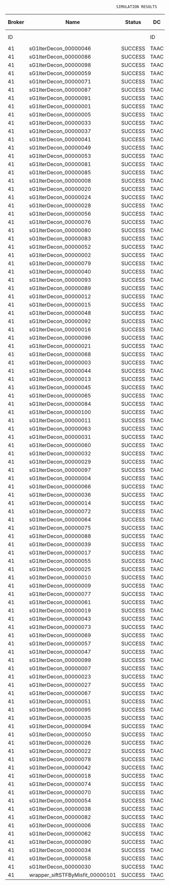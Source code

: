 

                                                     SIMULATION RESULTS

|Broker|         Name         | Status|  DC  |Host|Host PEs |VM|   VM PEs|   VM MIPS|ActivityLen|StartTime|FinishTime|ExecTime
|------|----------------------|-------|------|----|---------|--|---------|----------|-----------|---------|----------|--------
|    ID|                      |       |    ID|  ID|CPU cores|ID|CPU cores|        MI|         MI|  Seconds|   Seconds| Seconds
|    41| sG1IterDecon_00000046|SUCCESS|  TAAC|   0|       12|165|        2|    1000.0|      56150|  47979.0|   48682.5|   703.5
|    41| sG1IterDecon_00000086|SUCCESS|  TAAC|   0|       12|165|        2|    1000.0|      56150|  47979.0|   48682.5|   703.5
|    41| sG1IterDecon_00000098|SUCCESS|  TAAC|   0|       12|165|        2|    1000.0|      56150|  47979.0|   48682.5|   703.5
|    41| sG1IterDecon_00000059|SUCCESS|  TAAC|   1|       12|166|        2|    1000.0|      56150|  47979.0|   48682.5|   703.5
|    41| sG1IterDecon_00000071|SUCCESS|  TAAC|   1|       12|166|        2|    1000.0|      56150|  47979.0|   48682.5|   703.5
|    41| sG1IterDecon_00000087|SUCCESS|  TAAC|   1|       12|166|        2|    1000.0|      56150|  47979.0|   48682.5|   703.5
|    41| sG1IterDecon_00000091|SUCCESS|  TAAC|   1|       12|166|        2|    1000.0|      56150|  47979.0|   48682.5|   703.5
|    41| sG1IterDecon_00000001|SUCCESS|  TAAC|   2|       12|164|        2|    1000.0|      56150|  47979.0|   48682.5|   703.5
|    41| sG1IterDecon_00000005|SUCCESS|  TAAC|   2|       12|164|        2|    1000.0|      56150|  47979.0|   48682.5|   703.5
|    41| sG1IterDecon_00000033|SUCCESS|  TAAC|   2|       12|164|        2|    1000.0|      56150|  47979.0|   48682.5|   703.5
|    41| sG1IterDecon_00000037|SUCCESS|  TAAC|   2|       12|164|        2|    1000.0|      56150|  47979.0|   48682.5|   703.5
|    41| sG1IterDecon_00000041|SUCCESS|  TAAC|   2|       12|164|        2|    1000.0|      56150|  47979.0|   48682.5|   703.5
|    41| sG1IterDecon_00000049|SUCCESS|  TAAC|   2|       12|164|        2|    1000.0|      56150|  47979.0|   48682.5|   703.5
|    41| sG1IterDecon_00000053|SUCCESS|  TAAC|   2|       12|164|        2|    1000.0|      56150|  47979.0|   48682.5|   703.5
|    41| sG1IterDecon_00000081|SUCCESS|  TAAC|   2|       12|164|        2|    1000.0|      56150|  47979.0|   48682.5|   703.5
|    41| sG1IterDecon_00000085|SUCCESS|  TAAC|   2|       12|164|        2|    1000.0|      56150|  47979.0|   48682.5|   703.5
|    41| sG1IterDecon_00000008|SUCCESS|  TAAC|   2|       12|167|        2|    1000.0|      56150|  47979.0|   48682.5|   703.5
|    41| sG1IterDecon_00000020|SUCCESS|  TAAC|   2|       12|167|        2|    1000.0|      56150|  47979.0|   48682.5|   703.5
|    41| sG1IterDecon_00000024|SUCCESS|  TAAC|   2|       12|167|        2|    1000.0|      56150|  47979.0|   48682.5|   703.5
|    41| sG1IterDecon_00000028|SUCCESS|  TAAC|   2|       12|167|        2|    1000.0|      56150|  47979.0|   48682.5|   703.5
|    41| sG1IterDecon_00000056|SUCCESS|  TAAC|   2|       12|167|        2|    1000.0|      56150|  47979.0|   48682.5|   703.5
|    41| sG1IterDecon_00000076|SUCCESS|  TAAC|   2|       12|167|        2|    1000.0|      56150|  47979.0|   48682.5|   703.5
|    41| sG1IterDecon_00000080|SUCCESS|  TAAC|   2|       12|167|        2|    1000.0|      56150|  47979.0|   48682.5|   703.5
|    41| sG1IterDecon_00000083|SUCCESS|  TAAC|   1|       12|166|        2|    1000.0|      59381|  47979.0|   48716.6|   737.6
|    41| sG1IterDecon_00000052|SUCCESS|  TAAC|   2|       12|167|        2|    1000.0|      61375|  47979.0|   48729.6|   750.6
|    41| sG1IterDecon_00000002|SUCCESS|  TAAC|   0|       12|165|        2|    1000.0|      60450|  47979.0|   48730.4|   751.4
|    41| sG1IterDecon_00000079|SUCCESS|  TAAC|   1|       12|166|        2|    1000.0|      83667|  47979.0|   48959.5|   980.5
|    41| sG1IterDecon_00000040|SUCCESS|  TAAC|   2|       12|167|        2|    1000.0|      91200|  47979.0|   48984.7|  1005.7
|    41| sG1IterDecon_00000093|SUCCESS|  TAAC|   2|       12|164|        2|    1000.0|      96311|  47979.0|   49004.0|  1025.0
|    41| sG1IterDecon_00000089|SUCCESS|  TAAC|   2|       12|164|        2|    1000.0|     115702|  47979.0|   49149.9|  1170.9
|    41| sG1IterDecon_00000012|SUCCESS|  TAAC|   2|       12|167|        2|    1000.0|     117306|  47979.0|   49193.6|  1214.6
|    41| sG1IterDecon_00000015|SUCCESS|  TAAC|   1|       12|166|        2|    1000.0|     115126|  47979.0|   49259.3|  1280.3
|    41| sG1IterDecon_00000048|SUCCESS|  TAAC|   2|       12|167|        2|    1000.0|     131219|  47979.0|   49298.3|  1319.3
|    41| sG1IterDecon_00000092|SUCCESS|  TAAC|   2|       12|167|        2|    1000.0|     135995|  47979.0|   49332.1|  1353.1
|    41| sG1IterDecon_00000016|SUCCESS|  TAAC|   2|       12|167|        2|    1000.0|     144034|  47979.0|   49384.6|  1405.6
|    41| sG1IterDecon_00000096|SUCCESS|  TAAC|   2|       12|167|        2|    1000.0|     146964|  47979.0|   49402.3|  1423.3
|    41| sG1IterDecon_00000021|SUCCESS|  TAAC|   2|       12|164|        2|    1000.0|     156382|  47979.0|   49436.5|  1457.5
|    41| sG1IterDecon_00000068|SUCCESS|  TAAC|   2|       12|167|        2|    1000.0|     162933|  47979.0|   49490.6|  1511.6
|    41| sG1IterDecon_00000003|SUCCESS|  TAAC|   1|       12|166|        2|    1000.0|     143490|  47979.0|   49515.0|  1536.0
|    41| sG1IterDecon_00000044|SUCCESS|  TAAC|   2|       12|167|        2|    1000.0|     168756|  47979.0|   49519.6|  1540.6
|    41| sG1IterDecon_00000013|SUCCESS|  TAAC|   2|       12|164|        2|    1000.0|     173487|  47979.0|   49548.5|  1569.5
|    41| sG1IterDecon_00000045|SUCCESS|  TAAC|   2|       12|164|        2|    1000.0|     193935|  47979.0|   49671.6|  1692.6
|    41| sG1IterDecon_00000065|SUCCESS|  TAAC|   2|       12|164|        2|    1000.0|     195345|  47979.0|   49679.5|  1700.5
|    41| sG1IterDecon_00000084|SUCCESS|  TAAC|   2|       12|167|        2|    1000.0|     231134|  47979.0|   49800.7|  1821.7
|    41| sG1IterDecon_00000100|SUCCESS|  TAAC|   2|       12|167|        2|    1000.0|     237950|  47979.0|   49828.0|  1849.0
|    41| sG1IterDecon_00000011|SUCCESS|  TAAC|   1|       12|166|        2|    1000.0|     182930|  47979.0|   49852.3|  1873.3
|    41| sG1IterDecon_00000063|SUCCESS|  TAAC|   1|       12|166|        2|    1000.0|     188230|  47979.0|   49894.8|  1915.8
|    41| sG1IterDecon_00000031|SUCCESS|  TAAC|   1|       12|166|        2|    1000.0|     190673|  47979.0|   49913.2|  1934.2
|    41| sG1IterDecon_00000060|SUCCESS|  TAAC|   2|       12|167|        2|    1000.0|     265578|  47979.0|   49925.0|  1946.0
|    41| sG1IterDecon_00000032|SUCCESS|  TAAC|   2|       12|167|        2|    1000.0|     270491|  47979.0|   49939.8|  1960.8
|    41| sG1IterDecon_00000029|SUCCESS|  TAAC|   2|       12|164|        2|    1000.0|     252025|  47979.0|   49963.0|  1984.0
|    41| sG1IterDecon_00000097|SUCCESS|  TAAC|   2|       12|164|        2|    1000.0|     274532|  47979.0|   50064.3|  2085.3
|    41| sG1IterDecon_00000004|SUCCESS|  TAAC|   2|       12|167|        2|    1000.0|     334964|  47979.0|   50100.9|  2121.9
|    41| sG1IterDecon_00000066|SUCCESS|  TAAC|   0|       12|165|        2|    1000.0|     190704|  47979.0|   50102.6|  2123.6
|    41| sG1IterDecon_00000036|SUCCESS|  TAAC|   2|       12|167|        2|    1000.0|     337139|  47979.0|   50105.3|  2126.3
|    41| sG1IterDecon_00000014|SUCCESS|  TAAC|   0|       12|165|        2|    1000.0|     197394|  47979.0|   50169.5|  2190.5
|    41| sG1IterDecon_00000072|SUCCESS|  TAAC|   2|       12|167|        2|    1000.0|     387256|  47979.0|   50180.6|  2201.6
|    41| sG1IterDecon_00000064|SUCCESS|  TAAC|   2|       12|167|        2|    1000.0|     394582|  47979.0|   50187.9|  2208.9
|    41| sG1IterDecon_00000075|SUCCESS|  TAAC|   1|       12|166|        2|    1000.0|     234888|  47979.0|   50224.8|  2245.8
|    41| sG1IterDecon_00000088|SUCCESS|  TAAC|   2|       12|167|        2|    1000.0|     467079|  47979.0|   50260.5|  2281.5
|    41| sG1IterDecon_00000039|SUCCESS|  TAAC|   1|       12|166|        2|    1000.0|     244204|  47979.0|   50285.7|  2306.7
|    41| sG1IterDecon_00000017|SUCCESS|  TAAC|   2|       12|164|        2|    1000.0|     341331|  47979.0|   50331.6|  2352.6
|    41| sG1IterDecon_00000055|SUCCESS|  TAAC|   1|       12|166|        2|    1000.0|     255737|  47979.0|   50355.3|  2376.3
|    41| sG1IterDecon_00000025|SUCCESS|  TAAC|   2|       12|164|        2|    1000.0|     358800|  47979.0|   50393.0|  2414.0
|    41| sG1IterDecon_00000010|SUCCESS|  TAAC|   0|       12|165|        2|    1000.0|     225339|  47979.0|   50436.1|  2457.2
|    41| sG1IterDecon_00000009|SUCCESS|  TAAC|   2|       12|164|        2|    1000.0|     391043|  47979.0|   50489.9|  2510.9
|    41| sG1IterDecon_00000077|SUCCESS|  TAAC|   2|       12|164|        2|    1000.0|     424669|  47979.0|   50574.0|  2595.0
|    41| sG1IterDecon_00000061|SUCCESS|  TAAC|   2|       12|164|        2|    1000.0|     449668|  47979.0|   50623.9|  2644.9
|    41| sG1IterDecon_00000019|SUCCESS|  TAAC|   1|       12|166|        2|    1000.0|     310565|  47979.0|   50658.4|  2679.4
|    41| sG1IterDecon_00000043|SUCCESS|  TAAC|   1|       12|166|        2|    1000.0|     315524|  47979.0|   50683.1|  2704.2
|    41| sG1IterDecon_00000073|SUCCESS|  TAAC|   2|       12|164|        2|    1000.0|     514833|  47979.0|   50721.9|  2742.9
|    41| sG1IterDecon_00000069|SUCCESS|  TAAC|   2|       12|164|        2|    1000.0|     517533|  47979.0|   50724.6|  2745.6
|    41| sG1IterDecon_00000057|SUCCESS|  TAAC|   2|       12|164|        2|    1000.0|     548071|  47979.0|   50755.2|  2776.2
|    41| sG1IterDecon_00000047|SUCCESS|  TAAC|   1|       12|166|        2|    1000.0|     378587|  47979.0|   50967.4|  2988.4
|    41| sG1IterDecon_00000099|SUCCESS|  TAAC|   1|       12|166|        2|    1000.0|     388369|  47979.0|   51006.4|  3027.4
|    41| sG1IterDecon_00000007|SUCCESS|  TAAC|   1|       12|166|        2|    1000.0|     417184|  47979.0|   51107.6|  3128.6
|    41| sG1IterDecon_00000023|SUCCESS|  TAAC|   1|       12|166|        2|    1000.0|     440432|  47979.0|   51177.5|  3198.5
|    41| sG1IterDecon_00000027|SUCCESS|  TAAC|   1|       12|166|        2|    1000.0|     452997|  47979.0|   51208.9|  3229.9
|    41| sG1IterDecon_00000067|SUCCESS|  TAAC|   1|       12|166|        2|    1000.0|     473732|  47979.0|   51250.4|  3271.4
|    41| sG1IterDecon_00000051|SUCCESS|  TAAC|   1|       12|166|        2|    1000.0|     478427|  47979.0|   51257.5|  3278.5
|    41| sG1IterDecon_00000095|SUCCESS|  TAAC|   1|       12|166|        2|    1000.0|     485151|  47979.0|   51264.2|  3285.2
|    41| sG1IterDecon_00000035|SUCCESS|  TAAC|   1|       12|166|        2|    1000.0|     493480|  47979.0|   51272.6|  3293.6
|    41| sG1IterDecon_00000094|SUCCESS|  TAAC|   0|       12|165|        2|    1000.0|     318396|  47979.0|   51274.7|  3295.7
|    41| sG1IterDecon_00000050|SUCCESS|  TAAC|   0|       12|165|        2|    1000.0|     318735|  47979.0|   51277.7|  3298.7
|    41| sG1IterDecon_00000026|SUCCESS|  TAAC|   0|       12|165|        2|    1000.0|     322630|  47979.0|   51308.9|  3329.9
|    41| sG1IterDecon_00000022|SUCCESS|  TAAC|   0|       12|165|        2|    1000.0|     357190|  47979.0|   51568.7|  3589.7
|    41| sG1IterDecon_00000078|SUCCESS|  TAAC|   0|       12|165|        2|    1000.0|     360476|  47979.0|   51591.9|  3612.9
|    41| sG1IterDecon_00000042|SUCCESS|  TAAC|   0|       12|165|        2|    1000.0|     368699|  47979.0|   51645.7|  3666.7
|    41| sG1IterDecon_00000018|SUCCESS|  TAAC|   0|       12|165|        2|    1000.0|     414263|  47979.0|   51920.2|  3941.2
|    41| sG1IterDecon_00000074|SUCCESS|  TAAC|   0|       12|165|        2|    1000.0|     424552|  47979.0|   51977.0|  3998.0
|    41| sG1IterDecon_00000070|SUCCESS|  TAAC|   0|       12|165|        2|    1000.0|     448310|  47979.0|   52095.8|  4116.8
|    41| sG1IterDecon_00000054|SUCCESS|  TAAC|   0|       12|165|        2|    1000.0|     450508|  47979.0|   52105.8|  4126.8
|    41| sG1IterDecon_00000038|SUCCESS|  TAAC|   0|       12|165|        2|    1000.0|     477933|  47979.0|   52215.4|  4236.4
|    41| sG1IterDecon_00000082|SUCCESS|  TAAC|   0|       12|165|        2|    1000.0|     479541|  47979.0|   52221.1|  4242.1
|    41| sG1IterDecon_00000006|SUCCESS|  TAAC|   0|       12|165|        2|    1000.0|     495411|  47979.0|   52268.8|  4289.8
|    41| sG1IterDecon_00000062|SUCCESS|  TAAC|   0|       12|165|        2|    1000.0|     512294|  47979.0|   52311.0|  4332.0
|    41| sG1IterDecon_00000090|SUCCESS|  TAAC|   0|       12|165|        2|    1000.0|     525791|  47979.0|   52338.0|  4359.0
|    41| sG1IterDecon_00000034|SUCCESS|  TAAC|   0|       12|165|        2|    1000.0|     550026|  47979.0|   52374.4|  4395.4
|    41| sG1IterDecon_00000058|SUCCESS|  TAAC|   0|       12|165|        2|    1000.0|     559233|  47979.0|   52383.6|  4404.6
|    41| sG1IterDecon_00000030|SUCCESS|  TAAC|   0|       12|165|        2|    1000.0|     560188|  47979.0|   52384.6|  4405.6
|    41|wrapper_siftSTFByMisfit_00000101|SUCCESS|  TAAC|   2|       12|164|        2|    1000.0|      13510|  52384.6|   52398.3|    13.6

